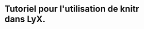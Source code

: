 <h1>Tutoriel pour l'utilisation de knitr dans LyX.</h1>
<title>Tutoriel pour l'utilisation de knitr dans LyX.</title>

<meta name="description" content="tutoriel en francais pour l'utilisation de lyx et de knitr" />
